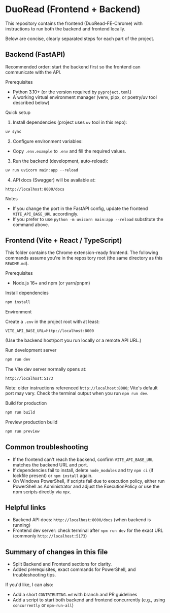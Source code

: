 # DuoRead (Frontend + Backend)

This repository contains the frontend (DuoRead-FE-Chrome) with instructions to run both the backend and frontend locally.

Below are concise, clearly separated steps for each part of the project.

## Backend (FastAPI)

Recommended order: start the backend first so the frontend can communicate with the API.

Prerequisites
- Python 3.10+ (or the version required by `pyproject.toml`)
- A working virtual environment manager (venv, pipx, or poetry/uv tool described below)

Quick setup
1. Install dependencies (project uses `uv` tool in this repo):

```powershell
uv sync
```

2. Configure environment variables:

- Copy `.env.example` to `.env` and fill the required values.

3. Run the backend (development, auto-reload):

```powershell
uv run uvicorn main:app --reload
```

4. API docs (Swagger) will be available at:

```
http://localhost:8000/docs
```

Notes
- If you change the port in the FastAPI config, update the frontend `VITE_API_BASE_URL` accordingly.
- If you prefer to use `python -m uvicorn main:app --reload` substitute the command above.

## Frontend (Vite + React / TypeScript)

This folder contains the Chrome extension-ready frontend. The following commands assume you're in the repository root (the same directory as this `README.md`).

Prerequisites
- Node.js 16+ and npm (or yarn/pnpm)

Install dependencies

```powershell
npm install
```

Environment

Create a `.env` in the project root with at least:

```env
VITE_API_BASE_URL=http://localhost:8000
```

(Use the backend host/port you run locally or a remote API URL.)

Run development server

```powershell
npm run dev
```

The Vite dev server normally opens at:

```
http://localhost:5173
```

Note: older instructions referenced `http://localhost:8080`; Vite's default port may vary. Check the terminal output when you run `npm run dev`.

Build for production

```powershell
npm run build
```

Preview production build

```powershell
npm run preview
```

## Common troubleshooting

- If the frontend can't reach the backend, confirm `VITE_API_BASE_URL` matches the backend URL and port.
- If dependencies fail to install, delete `node_modules` and try `npm ci` (if lockfile present) or `npm install` again.
- On Windows PowerShell, if scripts fail due to execution policy, either run PowerShell as Administrator and adjust the ExecutionPolicy or use the npm scripts directly via `npx`.

## Helpful links

- Backend API docs: `http://localhost:8000/docs` (when backend is running)
- Frontend dev server: check terminal after `npm run dev` for the exact URL (commonly `http://localhost:5173`)

## Summary of changes in this file

- Split Backend and Frontend sections for clarity.
- Added prerequisites, exact commands for PowerShell, and troubleshooting tips.

If you'd like, I can also:
- Add a short `CONTRIBUTING.md` with branch and PR guidelines
- Add a script to start both backend and frontend concurrently (e.g., using `concurrently` or `npm-run-all`)

